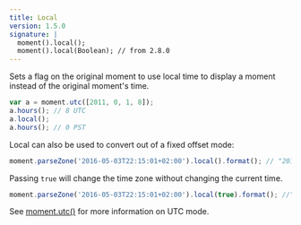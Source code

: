 ```yaml
---
title: Local
version: 1.5.0
signature: |
  moment().local();
  moment().local(Boolean); // from 2.8.0
---
```



Sets a flag on the original moment to use local time to display a moment instead of the original moment's time.

```javascript
var a = moment.utc([2011, 0, 1, 8]);
a.hours(); // 8 UTC
a.local();
a.hours(); // 0 PST
```

Local can also be used to convert out of a fixed offset mode:

```javascript
moment.parseZone('2016-05-03T22:15:01+02:00').local().format(); // "2016-05-03T15:15:01-05:00"
```

Passing `true` will change the time zone without changing the current time.

```javascript
moment.parseZone('2016-05-03T22:15:01+02:00').local(true).format(); //"2016-05-03T22:15:01-05:00"
```

See [moment.utc()](#/parsing/utc/) for more information on UTC mode.
